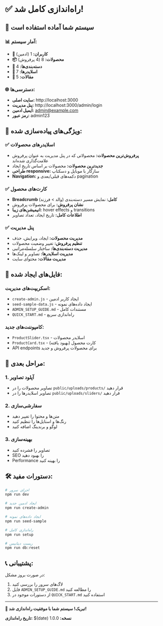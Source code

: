 # ✅ راه‌اندازی کامل شد!

## 🎉 سیستم شما آماده استفاده است

### 📊 آمار سیستم:
- **👥 کاربران:** 1 (ادمین)
- **📦 محصولات:** 8 (4 پرفروش)
- **📁 دسته‌بندی‌ها:** 4
- **🎠 اسلایدرها:** 7
- **📰 مقالات:** 5

### 🌐 دسترسی‌ها:
- **سایت اصلی:** http://localhost:3000
- **پنل مدیریت:** http://localhost:3000/admin/login
- **ایمیل ادمین:** admin@example.com
- **رمز عبور:** admin123

## 🚀 ویژگی‌های پیاده‌سازی شده:

### ✅ اسلایدرهای محصولات
- **پرفروش‌ترین محصولات:** محصولاتی که در پنل مدیریت به عنوان پرفروش علامت‌گذاری شده‌اند
- **جدیدترین محصولات:** محصولات بر اساس تاریخ ایجاد
- **طراحی responsive:** سازگار با موبایل و دسکتاپ
- **Navigation:** دکمه‌های قبلی/بعدی و pagination

### ✅ کارت‌های محصول
- **Breadcrumb کامل:** نمایش مسیر دسته‌بندی (والد > فرزند)
- **نشان پرفروش:** برای محصولات پرفروش
- **انیمیشن‌های زیبا:** hover effects و transitions
- **اطلاعات کامل:** تاریخ ایجاد، تعداد تصاویر

### ✅ پنل مدیریت
- **مدیریت محصولات:** ایجاد، ویرایش، حذف
- **تنظیم پرفروش:** تغییر وضعیت محصولات
- **مدیریت دسته‌بندی‌ها:** ساختار سلسله‌مراتبی
- **مدیریت اسلایدرها:** تصاویر و لینک‌ها
- **مدیریت مقالات:** محتوای سایت

## 📁 فایل‌های ایجاد شده:

### اسکریپت‌های مدیریت:
- `create-admin.js` - ایجاد کاربر ادمین
- `seed-sample-data.js` - ایجاد داده‌های نمونه
- `ADMIN_SETUP_GUIDE.md` - مستندات کامل
- `QUICK_START.md` - راه‌اندازی سریع

### کامپوننت‌های جدید:
- `ProductSlider.tsx` - اسلایدر محصولات
- `ProductCard.tsx` - کارت محصول (بهبود یافته)
- API endpoints برای محصولات پرفروش و جدید

## 🎯 مراحل بعدی:

### 1. آپلود تصاویر
- تصاویر محصولات را در `public/uploads/products/` قرار دهید
- تصاویر اسلایدرها را در `public/uploads/sliders/` قرار دهید

### 2. سفارشی‌سازی
- متن‌ها و محتوا را تغییر دهید
- رنگ‌ها و استایل‌ها را تنظیم کنید
- لوگو و برندینگ اضافه کنید

### 3. بهینه‌سازی
- تصاویر را فشرده کنید
- SEO را بهبود دهید
- Performance را بهینه کنید

## 🛠️ دستورات مفید:

```bash
# اجرای سرور
npm run dev

# ایجاد ادمین جدید
npm run create-admin

# ایجاد داده‌های نمونه
npm run seed-sample

# راه‌اندازی کامل
npm run setup

# ریست دیتابیس
npm run db:reset
```

## 📞 پشتیبانی:

در صورت بروز مشکل:
1. لاگ‌های سرور را بررسی کنید
2. فایل `ADMIN_SETUP_GUIDE.md` را مطالعه کنید
3. از دستورات موجود در `QUICK_START.md` استفاده کنید

---

**🎊 تبریک! سیستم شما با موفقیت راه‌اندازی شد!**

**تاریخ راه‌اندازی:** $(date)
**نسخه:** 1.0.0
